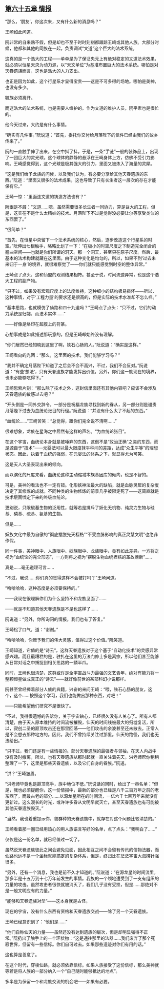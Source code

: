 ## [第六十五章 情报](https://www.xxbiquge.com/11_11207/9208469.html)


  “那么，‘朋友’，你这次来，又有什么新的消息吗？”

  王崎如此问道。

  阮非常的自来熟不假，但是却也不至于时时刻刻都跟踪王崎或其他人族。大部分时候，他都和其他的同族在一起，负责调试“文道”这个巨大的法术系统。

  这真的是一个浩大的工程——单单是为了保证央元上有绝对稳定的文道法术效果，就必须以恒星天央为动力源，以“天文单位”为基准布置巨大的法术系统。哪怕是对天眷遗族而言，这也是浩大的人力支出。

  也正是因为如此，这个行星系才显得宝贵——这是不可多得的场地。哪怕是美神，也没有多少。

  毓族必须离开。

  而这浩大的法术系统，也是需要人维护的。作为文道的维护人员，阮平素也是很忙的。

  他今天过来，大约是有什么事情。

  “确实有几件事。”阮说道：“首先，委托你交付给月落陛下的信件已经由我们的故乡传来了。”

  阮的一直触手伸了出来，在空中抖了抖。于是，一条“手链”一般的装饰品上，出现了一团巨大的灵光球。这个球体的静静的悬浮在王崎身体上方，仿佛不受引力影响。王崎感觉得到，这个光球是极其强大的引力，里面又被炼入了海量的灵犀。

  “这是我们给予龙族的问候，以及我们认为，有必要分享给其他天眷遗族的东西。”阮道：“里面又很多的法术成果，这也导致了只有长生者这一层次的存在才能保有它。”

  王崎一惊：“里面连文道的铸造方法也有？”

  阮很是不屑：“文道……嗯，虽然需要很多长生者一同协力，算是巨大的工程，但是，这实在不是什么太精妙的技术。月落陛下不过是觉得没必要让尔等享受类似的东西罢了。”

  “很简单？”

  “首先，在恒星中央留下一个法术系统的核心，然后，逐步改造这个行星系的时空。”阮伸出七根触手，略略比划了一下：“在极小的时空尺度之下制造完全闭合的翘曲空间——也就是你们所谓的洞天。那一个洞天，甚至只在原子尺度。然后，最基本的法术构建就藏在这里面。由于这种变化是均匀的，所以，如果不到‘过去未来归于一身’的境界，就很难察觉了——你们就只能感觉到时空的整体异常。”

  王崎点了点头，这和仙盟的观测结果相符。甚至于说，时间流速异常，也是这个浩大工程的副产物。

  “只不过，如果没有宏观尺度上的法度维持，这种细小的结构极易损坏——所以，这种事情，对于‘工程力量’的要求还是很高的，但是实际的技术水准却不怎么样。”

  “基本思路，也就模仿了仙路和四十九道吗？”王崎点了点头：“只不过，它们的动力系统是归墟，而法术实体……”

  ——好像是烙印在超膜上的符篆。

  心想事成是如此描述那玩意的，但是王崎却始终没有理解。

  “你们居然已经知晓到这里了啊，铁石心肠的人。”阮说道：“确实是这样。”

  王崎看向的光团：“那么，这里面的技术，我们能够学习吗？”

  “我并不确定月落陛下知道了之后会不会不高兴，不过，我们不会反对。”阮说道：“有些‘想法’，只有天眷遗族才能发挥出价值。另外，你们这一族现在的境界，也未必能够吃得下。”

  王崎思索片刻：“那么除了技术之外，这封信里面还有其他内容吧？应该不会涉及天眷遗族的敏感过去吧？”

  “开头倒是一同外交辞令。一部分是祝福龙族寻找到新的眷从，另一部分则是谴责月落陛下过去为血统论张目的行径。”阮说道：“并没有什么太了不起的东西。”

  “血统论……”王崎苦笑：“总觉得，跟你们完全说不清啊……”

  很难想象，龙族在星海之中居然有这样的声名。“为血统论张目”。

  在这个宇宙，血统论本身就是被唾弃的东西，这倒不是“政治正确”之类的东西，而是源自于“技术”——元婴法可以最大限度抹平种间的差距，达成“众生平等”的理想状态。因此，执着于血统的强弱，在元婴法的体系之下，就显得尤为可笑。

  这是天人大圣表现出来的倾向。

  而以演化的尺度来看，血统论这种主动缩减本族基因库的倾向，也是不智的。

  可是，美神的看法也不一定有错。化形妖神法最大的缺陷，就是血脉灵犀的复杂度决定了其修炼的成就。不同种类的生物修炼的前景几乎被限定死了——这简直就是技术层面绑定下来的终级血统论。

  更别说，只限碳基生物的泛用性，就等若是排斥了妖化无机物、纯灵力生物与硅基、磷基、硫基、氨基的生物。

  但是……

  妖族文化中最为自傲的“彻底摆脱先天桎梏”“不受血脉影响的真正灵慧文明”也绝非作假。

  同一件事，美神眼中、人族眼中、妖族眼中、龙族眼中，竟有如此差异。一方将之视为“血统论的完全形态”，一方则将之视为“摆脱生物血统桎梏的革故鼎新”……

  真是……毫无道理可言……

  “不过，我说……你们真的觉得这样不会被打吗？”王崎问道。

  “哈哈哈哈，这种态度是必须要保持的。”

  ——我现在很理解你们为什么坚持不和龙族见面了……

  ——就是不知道其他天眷遗族是不是也这样了……

  阮说道：“另外，你所询问的情报，我们也有了答复。”

  王崎松了口气，道：“谢谢。”

  “哈哈哈哈，你赠予我们的伟大灵感，值得过这个价值。”阮笑道。

  王崎知道，它值的是“诗云”。这群天眷遗族对于这个基于“自动化技术”的灵感异常感兴趣。而且最糟糕的是，驻扎在这里的万法门修士多是离宗，所以他们甚至能够从日常对话之中捕捉到相关思路的一鳞半爪。

  同时，王崎也很清楚，这群或许是全宇宙战斗力最强的文艺青年，绝对有能力将一整颗恒星做成真正的“诗云”——就好像前世的某部科幻小说那样。

  阮甚至曾经捧着部分人族的典籍，兴奋的来问王崎：“喂，铁石心肠的朋友，这个，这个……按照这个学习，我们也能做出那种东西，对吧！”

  ——只能希望他们研究不是很快了。

  “不过，我得很遗憾的告诉你，关于宇宙轴心，已经很久没有人关心了。所有人都清楚，由于天人原本维持的时间流被摧毁，仙天的时间线被最大的归墟复活，所以，寂创二圣的巅顶攻击还在那里回荡——他们攻击的余波甚至还未散去。正常人是不会想去那种地方的。因此，我们不曾持续关注过那里。仙天的路径，我们也无法给出。”

  “只不过，我们还是有一些情报的。部分天眷遗族的最强者与领袖，在天人内战中没有及时撤离，所以，也有天眷遗族从那时起就一直关注着先天。洪老师帮你稍稍整理了一下，这里是那些天眷遗族，以及它们自身的眷族。”阮道。

  “洪？”王崎皱眉。

  “洪老师毕竟也是巅顶高手，族中地位不低。”阮说话的同时，给出了一串名单：“但是，我也必须提醒你，这一份情报中，最新的部分也已经是八千三百万年之前的老东西了，而最古老的部分……以源龙星所在的时间流，一亿六千七百万年来就没有更新过。这么漫长的时光，或许许多眷从文明早就灭亡，甚至天眷遗族也有可能被其他天眷遗族毁灭。”

  “当然，我也着重提示你，兽群种的天眷遗族中，就存在对这个问题比较清楚的。”

  王崎看着那一圈已经用热心的用人族语言写好的名单，点了点头：“我明白了……”

  仅仅是这一份名单，就已经值过一切了。

  虽然说天眷遗族彼此之间会避免见面，因此相互之间不会留有传讯的信物法器，而仙路也远不是一个坐标就能搞定的复杂体系，但是，终归比在茫茫宇宙大海捞针强很多。

  “另外，还有一个消息，我也是前不久才知道的。”阮说道：“在源龙星的时间流里，那多半是十五万到十七万年前发生的事情。我族的一个领地遭受到了一支有组织的力量的攻击。虽然攻击者很快就被消灭了，我们几乎没有受损，但是……那绝对不是一般文明应有的力量。”

  “能够和天眷遗族对垒”——这本身就是古怪。

  现在的宇宙，没有什么东西有资格和天眷遗族交战——除了另一个天眷遗族。

  王崎已经意识到了：“他们是……”

  “他们自称仙天的力量——虽然还没有达到遗族的层次，但是却明显强得不正常。”阮扔出了触手上的一个环状物：“这是通往那里的法器……我们废弃了那个死寂世界，但留有一些信标。你们自可过去。如果那些遗迹对你们有用的话。”

  这也算是善意了。

  在这个时代，穿梭仙路，就必须依靠信标。如果人族接受了这份信标，那么美神就等若是将人族的一部分纳入一个“自己随时能够抵达的地点”。

  多半是为保留一个和龙族交流的机会吧——如果有必要。
